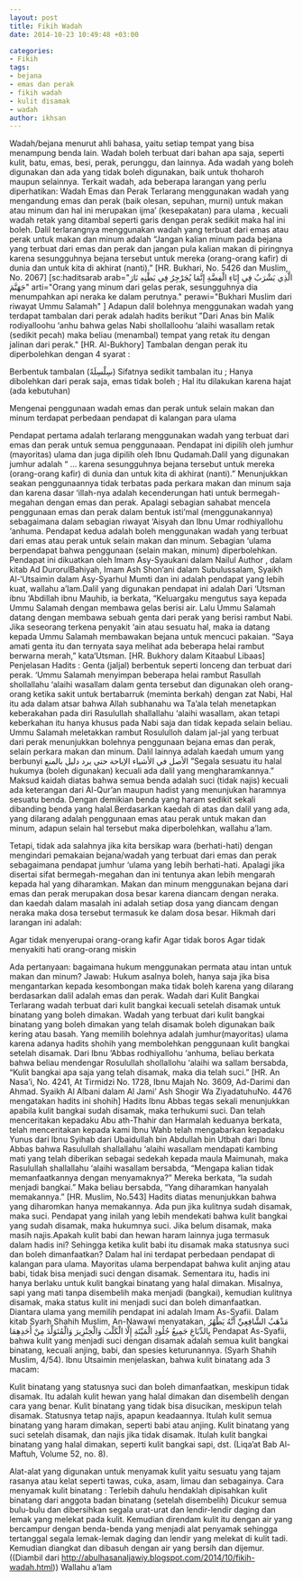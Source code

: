 ```yaml
---
layout: post
title: Fikih Wadah
date: 2014-10-23 10:49:48 +03:00

categories:
- Fikih
tags:
- bejana
- emas dan perak
- fikih wadah
- kulit disamak
- wadah
author: ikhsan
---
```

Wadah/bejana menurut ahli bahasa, yaitu setiap tempat yang bisa menampung benda lain. Wadah boleh terbuat dari bahan apa saja, seperti kulit, batu, emas, besi, perak, perunggu, dan lainnya. Ada wadah yang boleh digunakan dan ada yang tidak boleh digunakan, baik untuk thoharoh maupun selainnya.
Terkait wadah, ada beberapa larangan yang perlu diperhatikan:
Wadah Emas dan Perak
Terlarang menggunakan wadah yang mengandung emas dan perak (baik olesan, sepuhan, murni) untuk makan atau minum dan hal ini merupakan ijma’ (kesepakatan) para ulama , kecuali wadah retak yang ditambal seperti garis dengan perak sedikit maka hal ini boleh.
Dalil terlarangnya menggunakan wadah yang terbuat dari emas atau perak untuk makan dan minum adalah
“Jangan kalian minum pada bejana yang terbuat dari emas dan perak dan jangan pula kalian makan di piringnya karena sesungguhnya bejana tersebut untuk mereka (orang-orang kafir) di dunia dan untuk kita di akhirat (nanti).”
[HR. Bukhari, No. 5426 dan Muslim, No. 2067]
[sc:haditsarab arab="الَّذِي يَشْرَبُ فِي إِنَاءِ الْفِضَّةِ إِنَّمَا يُجَرْجِرُ فِي بَطْنِهِ نَارَ جَهَنَّمَ" arti="Orang yang minum dari gelas perak, sesungguhnya dia menumpahkan api neraka ke dalam perutnya." perawi="Bukhari Muslim dari riwayat Ummu Salamah" ]
Adapun dalil bolehnya menggunakan wadah yang terdapat tambalan dari perak adalah hadits berikut
"Dari Anas bin Malik rodiyalloohu ‘anhu bahwa gelas Nabi shollalloohu ‘alaihi wasallam retak (sedikit pecah) maka beliau (menambal) tempat yang retak itu dengan jalinan dari perak."
[HR. Al-Bukhory]
Tambalan dengan perak itu diperbolehkan dengan 4 syarat :

Berbentuk tambalan (سِلْسِلَةً)
Sifatnya sedikit tambalan itu ;
Hanya dibolehkan dari perak saja, emas tidak boleh ;
Hal itu dilakukan karena hajat (ada kebutuhan)

Mengenai penggunaan wadah emas dan perak untuk selain makan dan minum terdapat perbedaan pendapat di kalangan para ulama

Pendapat pertama adalah terlarang menggunakan wadah yang terbuat dari emas dan perak untuk semua penggunaaan. Pendapat ini dipilih oleh jumhur (mayoritas) ulama dan juga dipilih oleh Ibnu Qudamah.Dalil yang digunakan jumhur adalah
“ … karena sesungguhnya bejana tersebut untuk mereka (orang-orang kafir) di dunia dan untuk kita di akhirat (nanti).”
Menunjukkan seakan penggunaannya tidak terbatas pada perkara makan dan minum saja dan karena dasar ‘illah-nya adalah kecenderungan hati untuk bermegah-megahan dengan emas dan perak. Apalagi sebagian sahabat mencela penggunaan emas dan perak dalam bentuk isti’mal (menggunakannya) sebagaimana dalam sebagian riwayat ‘Aisyah dan Ibnu Umar rodhiyallohu ‘anhuma.
Pendapat kedua adalah boleh menggunakan wadah yang terbuat dari emas atau perak untuk selain makan dan minum. Sebagian ‘ulama berpendapat bahwa penggunaan (selain makan, minum) diperbolehkan. Pendapat ini dikuatkan oleh Imam Asy-Syaukani dalam Nailul Author , dalam kitab Ad DurorulBahiyah, Imam Ash Shon’ani dalam Subulussalam, Syaikh Al-‘Utsaimin dalam Asy-Syarhul Mumti dan ini adalah pendapat yang lebih kuat, wallahu a’lam.Dalil yang digunakan pendapat ini adalah
Dari ‘Utsman ibnu ‘Abdillah ibnu Mauhib, ia berkata, “Keluargaku mengutus saya kepada Ummu Salamah dengan membawa gelas berisi air. Lalu Ummu Salamah datang dengan membawa sebuah genta dari perak yang berisi rambut Nabi. Jika seseorang terkena penyakit ‘ain atau sesuatu hal, maka ia datang kepada Ummu Salamah membawakan bejana untuk mencuci pakaian. “Saya amati genta itu dan ternyata saya melihat ada beberapa helai rambut berwarna merah,” kata‘Utsman.
[HR. Bukhory dalam Kitaabul Libaas]
Penjelasan Hadits :
Genta (jaljal) berbentuk seperti lonceng dan terbuat dari perak. ‘Ummu Salamah menyimpan beberapa helai rambut Rasullah shollallahu ‘alaihi wasallam dalam genta tersebut dan digunakan oleh orang-orang ketika sakit untuk bertabarruk (meminta berkah) dengan zat Nabi, Hal itu ada dalam atsar bahwa Allah subhanahu wa Ta’ala telah menetapkan keberakahan pada diri Rasulullah shallallahu ‘alaihi wasallam, akan tetapi keberkahan itu hanya khusus pada Nabi saja dan tidak kepada selain beliau. Ummu Salamah meletakkan rambut Rosululloh dalam jal-jal yang terbuat dari perak menunjukkan bolehnya penggunaan bejana emas dan perak, selain perkara makan dan minum. Dalil lainnya adalah kaedah umum yang berbunyi
الأصل في الأشياء الإباحة حتى يرد دليل بالمنع
”Segala sesuatu itu halal hukumya (boleh digunakan) kecuali ada dalil yang mengharamkannya.”
Maksud kaidah diatas bahwa semua benda adalah suci (tidak najis) kecuali ada keterangan dari Al-Qur’an maupun hadist yang menunjukan haramnya sesuatu benda. Dengan demikian benda yang haram sedikit sekali dibanding benda yang halal.Berdasarkan kaedah di atas dan dalil yang ada, yang dilarang adalah penggunaan emas atau perak untuk makan dan minum, adapun selain hal tersebut maka diperbolehkan, wallahu a’lam.

Tetapi, tidak ada salahnya jika kita bersikap wara (berhati-hati) dengan mengindari pemakaian bejana/wadah yang terbuat dari emas dan perak sebagaimana pendapat jumhur ‘ulama yang lebih berhati-hati. Apalagi jika disertai sifat bermegah-megahan dan ini tentunya akan lebih mengarah kepada hal yang diharamkan.
Makan dan minum menggunakan bejana dari emas dan perak merupakan dosa besar karena diancam dengan neraka. dan kaedah dalam masalah ini adalah setiap dosa yang diancam dengan neraka maka dosa tersebut termasuk ke dalam dosa besar.
Hikmah dari larangan ini adalah:

Agar tidak menyerupai orang-orang kafir
Agar tidak boros
Agar tidak menyakiti hati orang-orang miskin

Ada pertanyaan: bagaimana hukum menggunakan permata atau intan untuk makan dan minum?
Jawab: Hukum asalnya boleh, hanya saja jika bisa mengantarkan kepada kesombongan maka tidak boleh karena yang dilarang berdasarkan dalil adalah emas dan perak.
Wadah dari Kulit Bangkai
Terlarang wadah terbuat dari kulit bangkai kecuali setelah disamak untuk binatang yang boleh dimakan.
Wadah yang terbuat dari kulit bangkai binatang yang boleh dimakan yang telah disamak boleh digunakan baik kering atau basah. Yang memilih bolehnya adalah jumhur(mayoritas) ulama karena adanya hadits shohih yang membolehkan penggunaan kulit bangkai setelah disamak.
Dari Ibnu ‘Abbas rodhiyallohu ‘anhuma, beliau berkata bahwa beliau mendengar Rosulullah shollallohu ‘alaihi wa sallam bersabda,
“Kulit bangkai apa saja yang telah disamak, maka dia telah suci.”
[HR. An Nasa’i, No. 4241, At Tirmidzi No. 1728, Ibnu Majah No. 3609, Ad-Darimi dan Ahmad. Syaikh Al Albani dalam Al Jami’ Ash Shogir Wa ZiyadatuhuNo. 4476 mengatakan hadits ini shohih]
Hadits Ibnu Abbas tegas sekali menunjukkan apabila kulit bangkai sudah disamak, maka terhukumi suci.
Dan telah menceritakan kepadaku Abu ath-Thahir dan Harmalah keduanya berkata, telah menceritakan kepada kami Ibnu Wahb telah mengabarkan kepadaku Yunus dari Ibnu Syihab dari Ubaidullah bin Abdullah bin Utbah dari Ibnu Abbas bahwa Rasulullah shallallahu ‘alaihi wasallam mendapati kambing mati yang telah diberikan sebagai sedekah kepada maula Maimunah, maka Rasulullah shallallahu ‘alaihi wasallam bersabda, “Mengapa kalian tidak memanfaatkannya dengan menyamaknya?” Mereka berkata, “Ia sudah menjadi bangkai.” Maka beliau bersabda, “Yang diharamkan hanyalah memakannya.”
[HR. Muslim, No.543]
Hadits diatas menunjukkan bahwa yang diharomkan hanya memakannya. Ada pun jika kulitnya sudah disamak, maka suci. Pendapat yang inilah yang lebih mendekati bahwa kulit bangkai yang sudah disamak, maka hukumnya suci. Jika belum disamak, maka masih najis.Apakah kulit babi dan hewan haram lainnya juga termasuk dalam hadis ini? Sehingga ketika kulit babi itu disamak maka statusnya suci dan boleh dimanfaatkan?
Dalam hal ini terdapat perbedaan pendapat di kalangan para ulama. Mayoritas ulama berpendapat bahwa kulit anjing atau babi, tidak bisa menjadi suci dengan disamak. Sementara itu, hadis ini hanya berlaku untuk kulit bangkai binatang yang halal dimakan. Misalnya, sapi yang mati tanpa disembelih maka menjadi (bangkai), kemudian kulitnya disamak, maka status kulit ini menjadi suci dan boleh dimanfaatkan.
Diantara ulama yang memilih pendapat ini adalah Imam As-Syafii. Dalam kitab Syarh Shahih Muslim, An-Nawawi menyatakan,
مَذْهَبُ الشَّافِعِيِّ أَنَّهُ يَطْهُرُ بِالدِّبَاغِ جَمِيعُ جُلُودِ الْمَيْتَةِ إِلَّا الْكَلْبَ وَالْخِنْزِيرَ وَالْمُتَوَلِّدَ مِنْ أَحَدِهِمَا
Pendapat As-Syafii, bahwa kulit yang menjadi suci dengan disamak adalah semua kulit bangkai binatang, kecuali anjing, babi, dan spesies keturunannya. (Syarh Shahih Muslim, 4/54).
Ibnu Utsaimin menjelaskan, bahwa kulit binatang ada 3 macam:

Kulit binatang yang statusnya suci dan boleh dimanfaatkan, meskipun tidak disamak. Itu adalah kulit hewan yang halal dimakan dan disembelih dengan cara yang benar.
Kulit binatang yang tidak bisa disucikan, meskipun telah disamak. Statusnya tetap najis, apapun keadaannya. Itulah kulit semua binatang yang haram dimakan, seperti babi atau anjing.
Kulit binatang yang suci setelah disamak, dan najis jika tidak disamak. Itulah kulit bangkai binatang yang halal dimakan, seperti kulit bangkai sapi, dst. (Liqa’at Bab Al-Maftuh, Volume 52, no. 8).

Alat-alat yang digunakan untuk menyamak kulit yaitu sesuatu yang tajam rasanya atau kelat seperti tawas, cuka, asam, limau dan sebagainya.
Cara menyamak kulit binatang :
Terlebih dahulu hendaklah dipisahkan kulit binatang dari anggota badan binatang (setelah disembelih)
Dicukur semua bulu-bulu dan dibersihkan segala urat-urat dan lendir-lendir daging dan lemak yang melekat pada kulit.
Kemudian direndam kulit itu dengan air yang bercampur dengan benda-benda yang menjadi alat penyamak sehingga tertanggal segala lemak-lemak daging dan lendir yang melekat di kulit tadi.
Kemudian diangkat dan dibasuh dengan air yang bersih dan dijemur. ((Diambil dari http://abulhasanaljawiy.blogspot.com/2014/10/fikih-wadah.html))
Wallahu a’lam
